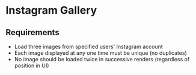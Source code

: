 # Instagram Gallery
## Requirements
* Load three images from specified users' Instagram account
* Each image displayed at any one time must be unique (no duplicates)
* No image should be loaded twice in successive renders (regardless of position in UI)
